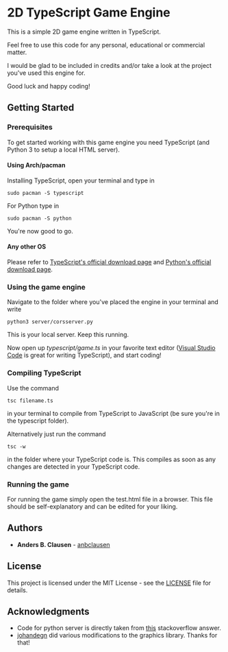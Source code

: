 # 2D TypeScript Game Engine

This is a simple 2D game engine written in TypeScript.

Feel free to use this code for any personal, educational or commercial matter.

I would be glad to be included in credits and/or take a look at the project you've used this engine for.

Good luck and happy coding!

## Getting Started

### Prerequisites

To get started working with this game engine you need TypeScript (and Python 3 to setup a local HTML server). 

#### Using Arch/pacman

Installing TypeScript, open your terminal and type in 

```
sudo pacman -S typescript
```

For Python type in

```
sudo pacman -S python
```

You're now good to go.

#### Any other OS

Please refer to [TypeScript's official download page](https://www.typescriptlang.org/index.html#download-links) and [Python's official download page](https://www.python.org/downloads/).

### Using the game engine

Navigate to the folder where you've placed the engine in your terminal and write 

```
python3 server/corsserver.py
```

This is your local server. Keep this running.

Now open up *typescript/game.ts* in your favorite text editor ([Visual Studio Code](https://code.visualstudio.com/) is great for writing TypeScript), and start coding!

### Compiling TypeScript

Use the command

```
tsc filename.ts
```

in your terminal to compile from TypeScript to JavaScript (be sure you're in the typescript folder).

Alternatively just run the command

```
tsc -w
```

in the folder where your TypeScript code is. This compiles as soon as any changes are detected in your TypeScript code.

### Running the game

For running the game simply open the test.html file in a browser. This file should be self-explanatory and can be edited for your liking.

## Authors

* **Anders B. Clausen** - [anbclausen](https://github.com/anbclausen)

## License

This project is licensed under the MIT License - see the [LICENSE](LICENSE) file for details.

## Acknowledgments

* Code for python server is directly taken from [this](https://stackoverflow.com/a/21957017) stackoverflow answer.
* [johandegn](https://github.com/johandegn) did various modifications to the graphics library. Thanks for that!
